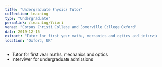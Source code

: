 ```yaml
---
title: "Undergraduate Physics Tutor"
collection: teaching
type: "Undergraduate"
permalink: /teaching/Tutor1
venue: "Corpus Christi College and Somerville College Oxford"
date: 2019-12-15
extract: "Tutor for first year maths, mechanics and optics and interviwer for undergraduate admissions"
location: "Oxford, UK"
---
```


* Tutor for first year maths, mechanics and optics
* Interviwer for undergraduate admissions
